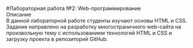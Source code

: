 
#Лабораторная работа №2: Web-программирование  
Описание  
В данной лабораторной работе студенты изучают основы HTML и CSS. Задание направлено на разработку многостраничного web-сайта на произвольную тему с использованием технологий HTML и CSS и загрузку проекта в репозиторий GitHub.   
